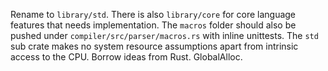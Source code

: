 Rename to `library/std`. There is also `library/core` for core language features that needs implementation.
The `macros` folder should also be pushed under `compiler/src/parser/macros.rs` with inline unittests.
The `std` sub crate makes no system resource assumptions apart from intrinsic access to the CPU.
Borrow ideas from Rust. GlobalAlloc.
